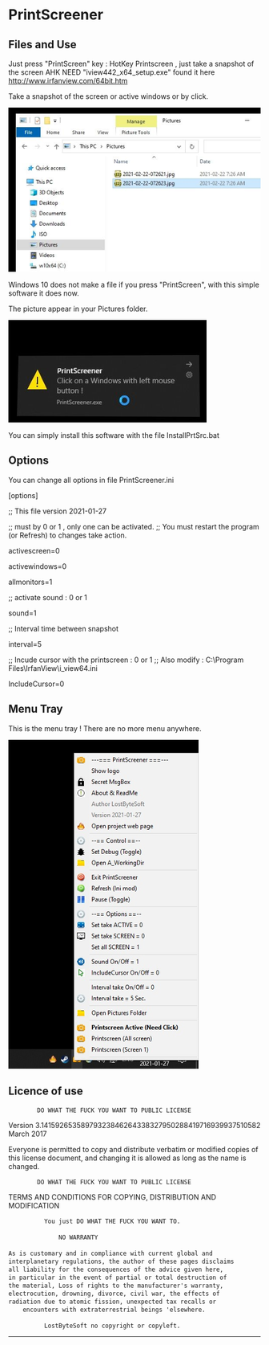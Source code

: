 # PrintScreener

Files and Use
--------------------------------------------------------------------
Just press "PrintScreen" key : HotKey Printscreen , just take a snapshot of the screen AHK NEED "iview442_x64_setup.exe" found it here http://www.irfanview.com/64bit.htm

Take a snapshot of the screen or active windows or by click.

![Screenshot](picture_2.jpg)

Windows 10 does not make a file if you press "PrintScreen", with this simple software it does now.

The picture appear in your Pictures folder.

![Screenshot](Picture_1.jpg)

You can simply install this software with the file InstallPrtSrc.bat

Options
--------------------------------------------------------------------
You can change all options in file PrintScreener.ini

[options]

;; This file version 2021-01-27

;; must by 0 or 1 , only one can be activated.
;; You must restart the program (or Refresh) to changes take action.

activescreen=0

activewindows=0

allmonitors=1

;; activate sound : 0 or 1

sound=1

;; Interval time between snapshot

interval=5

;; Incude cursor with the printscreen : 0 or 1
;; Also modify : C:\Program Files\IrfanView\i_view64.ini

IncludeCursor=0


Menu Tray
--------------------------------------------------------------------
This is the menu tray ! There are no more menu anywhere.

![Screenshot](menu.jpg)


Licence of use
--------------------------------------------------------------------

            DO WHAT THE FUCK YOU WANT TO PUBLIC LICENSE
   Version 3.14159265358979323846264338327950288419716939937510582
                          March 2017

 Everyone is permitted to copy and distribute verbatim or modified
 copies of this license document, and changing it is allowed as long
 as the name is changed.

            DO WHAT THE FUCK YOU WANT TO PUBLIC LICENSE
   TERMS AND CONDITIONS FOR COPYING, DISTRIBUTION AND MODIFICATION

              You just DO WHAT THE FUCK YOU WANT TO.

		          NO WARRANTY 

	As is customary and in compliance with current global and
	interplanetary regulations, the author of these pages disclaims
	all liability for the consequences of the advice given here,
	in particular in the event of partial or total destruction of
	the material, Loss of rights to the manufacturer's warranty,
	electrocution, drowning, divorce, civil war, the effects of
	radiation due to atomic fission, unexpected tax recalls or
	    encounters with extraterrestrial beings 'elsewhere.

              LostByteSoft no copyright or copyleft.

--------------------------------------------------------------------
